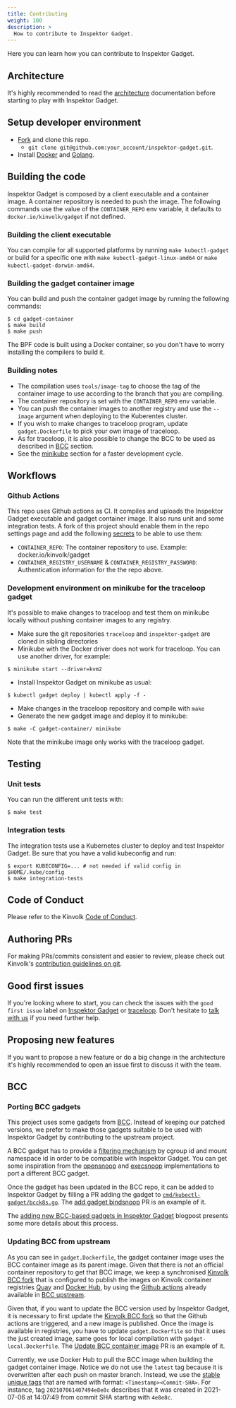 ```yaml
---
title: Contributing
weight: 100
description: >
  How to contribute to Inspektor Gadget.
---
```


Here you can learn how you can contribute to Inspektor Gadget.

## Architecture

It's highly recommended to read the [architecture](architecture.md) documentation before starting
to play with Inspektor Gadget.

## Setup developer environment

- [Fork](https://github.com/kinvolk/inspektor-gadget/fork) and clone this repo.
    - `git clone git@github.com:your_account/inspektor-gadget.git`.
- Install [Docker](https://docs.docker.com/get-docker/) and [Golang](https://golang.org/doc/install).

## Building the code

Inspektor Gadget is composed by a client executable and a container image.
A container repository is needed to push the image. The following commands
use the value of the `CONTAINER_REPO` env variable, it defaults to
`docker.io/kinvolk/gadget` if not defined.

### Building the client executable

You can compile for all supported platforms by running `make kubectl-gadget`
or build for a specific one with `make kubectl-gadget-linux-amd64` or `make kubectl-gadget-darwin-amd64`.

### Building the gadget container image

You can build and push the container gadget image by running the following commands:

```
$ cd gadget-container
$ make build
$ make push
```

The BPF code is built using a Docker container, so you don't have to worry
installing the compilers to build it.

### Building notes
- The compilation uses `tools/image-tag` to choose the tag of the container
image to use according to the branch that you are compiling.
- The container repository is set with the `CONTAINER_REPO` env variable.
- You can push the container images to another registry and use the `--image`
argument when deploying to the Kuberentes cluster.
- If you wish to make changes to traceloop program, update
`gadget.Dockerfile` to pick your own image of traceloop.
- As for traceloop, it is also possible to change the BCC to be used as
described in [BCC](#Updating-BCC-from-upstream) section.
- See the [minikube](#Development-environment-on-minikube-for-the-traceloop-gadget)
section for a faster development cycle.

## Workflows

### Github Actions

This repo uses Github actions as CI. It compiles and uploads the Inspektor Gadget
executable and gadget container image. It also runs unit and some integration tests.
A fork of this project should enable them in the repo settings page and add the
following
[secrets](https://help.github.com/en/actions/configuring-and-managing-workflows/creating-and-storing-encrypted-secrets#creating-encrypted-secrets-for-a-repository)
to be able to use them:


- `CONTAINER_REPO`: The container repository to use. Example: docker.io/kinvolk/gadget
- `CONTAINER_REGISTRY_USERNAME` & `CONTAINER_REGISTRY_PASSWORD`: Authentication information for the the repo above.

### Development environment on minikube for the traceloop gadget

It's possible to make changes to traceloop and test them on minikube locally without pushing container images to any registry.

* Make sure the git repositories `traceloop` and `inspektor-gadget` are cloned in sibling directories
* Minikube with the Docker driver does not work for traceloop. You can use another driver, for example:
```
$ minikube start --driver=kvm2
```
* Install Inspektor Gadget on minikube as usual:
```
$ kubectl gadget deploy | kubectl apply -f -
```
* Make changes in the traceloop repository and compile with `make`
* Generate the new gadget image and deploy it to minikube:
```
$ make -C gadget-container/ minikube
```

Note that the minikube image only works with the traceloop gadget.

## Testing

### Unit tests

You can run the different unit tests with:

```
$ make test
```

### Integration tests

The integration tests use a Kubernetes cluster to deploy and test Inspektor Gadget.
Be sure that you have a valid kubeconfig and run:

```
$ export KUBECONFIG=... # not needed if valid config in $HOME/.kube/config
$ make integration-tests
```

## Code of Conduct

Please refer to the Kinvolk
[Code of Conduct](https://github.com/kinvolk/contribution/blob/master/CODE_OF_CONDUCT.md).

## Authoring PRs

For making PRs/commits consistent and easier to review, please check out
Kinvolk's [contribution guidelines on git](https://github.com/kinvolk/contribution/blob/master/topics/git.md).

## Good first issues

If you're looking where to start, you can check the issues with the
`good first issue` label on
[Inspektor Gadget](https://github.com/kinvolk/inspektor-gadget/issues?q=is%3Aissue+is%3Aopen+label%3A%22good+first+issue%22) or
[traceloop](https://github.com/kinvolk/traceloop/issues?q=is%3Aopen+is%3Aissue+label%3A%22good+first+issue%22).
Don't hesitate to
[talk with us](https://github.com/kinvolk/inspektor-gadget#discussions)
if you need further help.

## Proposing new features

If you want to propose a new feature or do a big change in the architecture
it's highly recommended to open an issue first to discuss it with the team.

## BCC

### Porting BCC gadgets
This project uses some gadgets from [BCC](https://github.com/iovisor/bcc/).
Instead of keeping our patched versions, we prefer to make those gadgets
suitable to be used with Inspektor Gadget by contributing to the upstream project.

A BCC gadget has to provide a
[filtering mechanism](https://github.com/iovisor/bcc/blob/master/docs/special_filtering.md)
by cgroup id and mount namespace id in order to be compatible with Inspektor Gadget.
You can get some inspiration from the
[opensnoop](https://github.com/iovisor/bcc/blob/8cd2717de91983aeeadefd0886031bd4d8e920ee/tools/opensnoop.py#L127) and
[execsnoop](https://github.com/iovisor/bcc/blob/8cd2717de91983aeeadefd0886031bd4d8e920ee/tools/execsnoop.py#L149)
implementations to port a different BCC gadget.

Once the gadget has been updated in the BCC repo, it can be added to Inspektor
Gadget by filling a PR adding the gadget to
[`cmd/kubectl-gadget/bcck8s.go`](https://github.com/kinvolk/inspektor-gadget/blob/0cf97d9ea6432f080eafa1a3280f3447085ea96a/cmd/kubectl-gadget/bcck8s.go#L26).
The [add gadget bindsnoop](https://github.com/kinvolk/inspektor-gadget/pull/35/files#diff-f616fa5f11da59a9ae7344d196bbf357R40-R43)
PR is an example of it.

The [adding new BCC-based gadgets in Inspektor Gadget](https://kinvolk.io/blog/2020/04/adding-new-bcc-based-gadgets-in-inspektor-gadget/)
blogpost presents some more details about this process.

### Updating BCC from upstream
As you can see in `gadget.Dockerfile`, the gadget container image
uses the BCC container image as its parent image.
Given that there is not an official container repository to get that BCC image,
we keep a synchronised [Kinvolk BCC fork](https://github.com/kinvolk/bcc)
that is configured to publish the images on Kinvolk container registries
[Quay](https://quay.io/repository/kinvolk/bcc) and
[Docker Hub](https://hub.docker.com/r/kinvolk/bcc/), by using the
[Github actions](https://github.com/iovisor/bcc/blob/master/.github/workflows/publish.yml)
already available in [BCC upstream](https://github.com/iovisor/bcc).

Given that, if you want to update the BCC version used by Inspektor Gadget,
it is necessary to first update the
[Kinvolk BCC fork](https://github.com/kinvolk/bcc)
so that the Github actions are triggered, and a new image is published.
Once the image is available in registries, you have to update
`gadget.Dockerfile` so that it uses the just created image, same goes for local
compilation with `gadget-local.Dockerfile`. The
[Update BCC container image](https://github.com/kinvolk/inspektor-gadget/pull/190)
PR is an example of it.

Currently, we use Docker Hub to pull the BCC image when building the gadget
container image. Notice we do not use the `latest` tag because it is overwritten
after each push on master branch. Instead, we use the
[stable unique tags](https://github.com/elgohr/Publish-Docker-Github-Action#snapshot)
that are named with format: `<Timestamp><Commit-SHA>`. For instance, tag
`202107061407494e8e8c` describes that it was created in 2021-07-06 at 14:07:49
from commit SHA starting with `4e8e8c`.

